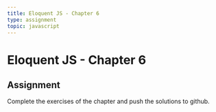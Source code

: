 ```yaml
---
title: Eloquent JS - Chapter 6
type: assignment
topic: javascript
---
```


# Eloquent JS - Chapter 6

## Assignment

Complete the exercises of the chapter and push the solutions to github.
